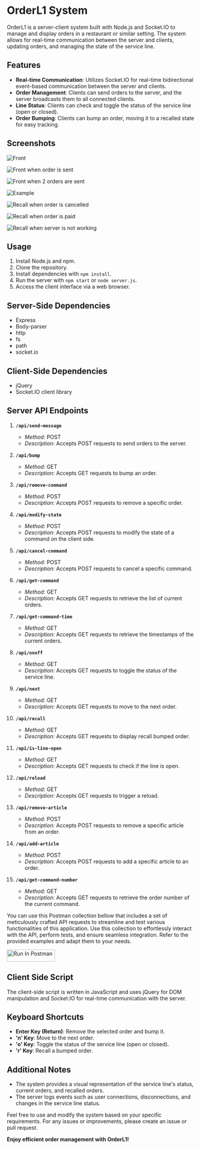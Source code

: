 # OrderL1 System

OrderL1 is a server-client system built with Node.js and Socket.IO to manage and display orders in a restaurant or similar setting. The system allows for real-time communication between the server and clients, updating orders, and managing the state of the service line.

## Features

- **Real-time Communication**: Utilizes Socket.IO for real-time bidirectional event-based communication between the server and clients.
- **Order Management**: Clients can send orders to the server, and the server broadcasts them to all connected clients.
- **Line Status**: Clients can check and toggle the status of the service line (open or closed).
- **Order Bumping**: Clients can bump an order, moving it to a recalled state for easy tracking.

## Screenshots

  
  ![Front](screenshots/1.png)

  
  ![Front when order is sent](screenshots/2.png)

  
  ![Front when 2 orders are sent](screenshots/3.png)
  
  ![Example](screenshots/4.png)

  ![Recall when order is cancelled](screenshots/5.png)

  ![Recall when order is paid](screenshots/6.png)

  ![Recall when server is not working](screenshots/7.png)



## Usage

1. Install Node.js and npm.
2. Clone the repository.
3. Install dependencies with `npm install`.
4. Run the server with `npm start` or `node server.js`.
5. Access the client interface via a web browser.

## Server-Side Dependencies

- Express
- Body-parser
- http
- fs
- path
- socket.io

## Client-Side Dependencies

- jQuery
- Socket.IO client library

## Server API Endpoints

1. **`/api/send-message`**
   - *Method:* POST
   - *Description:* Accepts POST requests to send orders to the server.

2. **`/api/bump`**
   - *Method:* GET
   - *Description:* Accepts GET requests to bump an order.

3. **`/api/remove-command`**
   - *Method:* POST
   - *Description:* Accepts POST requests to remove a specific order.

4. **`/api/modify-state`**
   - *Method:* POST
   - *Description:* Accepts POST requests to modify the state of a command on the client side.
   
5. **`/api/cancel-command`**
   - *Method:* POST
   - *Description:* Accepts POST requests to cancel a specific command.

6. **`/api/get-command`**
   - *Method:* GET
   - *Description:* Accepts GET requests to retrieve the list of current orders.

7. **`/api/get-command-time`**
   - *Method:* GET
   - *Description:* Accepts GET requests to retrieve the timestamps of the current orders.

8. **`/api/onoff`**
   - *Method:* GET
   - *Description:* Accepts GET requests to toggle the status of the service line.

9. **`/api/next`**
   - *Method:* GET
   - *Description:* Accepts GET requests to move to the next order.

10. **`/api/recall`**
    - *Method:* GET
    - *Description:* Accepts GET requests to display recall bumped order.

11. **`/api/is-line-open`**
    - *Method:* GET
    - *Description:* Accepts GET requests to check if the line is open.

12. **`/api/reload`**
    - *Method:* GET
    - *Description:* Accepts GET requests to trigger a reload.

13. **`/api/remove-article`**
    - *Method:* POST
    - *Description:* Accepts POST requests to remove a specific article from an order.

14. **`/api/add-article`**
    - *Method:* POST
    - *Description:* Accepts POST requests to add a specific article to an order.

15. **`/api/get-command-number`**
    - *Method:* GET
    - *Description:* Accepts GET requests to retrieve the order number of the current command.


You can use this Postman collection bellow that includes a set of meticulously crafted API requests to streamline and test various functionalities of this application. Use this collection to effortlessly interact with the API, perform tests, and ensure seamless integration. Refer to the provided examples and adapt them to your needs.

[<img src="https://run.pstmn.io/button.svg" alt="Run In Postman" style="width: 128px; height: 32px;">](https://app.getpostman.com/run-collection/23821582-b15760f8-20b8-4e63-a899-aad9401db907?action=collection%2Ffork&source=rip_markdown&collection-url=entityId%3D23821582-b15760f8-20b8-4e63-a899-aad9401db907%26entityType%3Dcollection%26workspaceId%3D0ccd6d29-702c-4b0a-8f29-5ed6994e13dc)

## Client Side Script

The client-side script is written in JavaScript and uses jQuery for DOM manipulation and Socket.IO for real-time communication with the server.

## Keyboard Shortcuts

- **Enter Key (Return)**: Remove the selected order and bump it.
- **'n' Key**: Move to the next order.
- **'o' Key**: Toggle the status of the service line (open or closed).
- **'r' Key**: Recall a bumped order.

## Additional Notes

- The system provides a visual representation of the service line's status, current orders, and recalled orders.
- The server logs events such as user connections, disconnections, and changes in the service line status.

Feel free to use and modify the system based on your specific requirements. For any issues or improvements, please create an issue or pull request.

**Enjoy efficient order management with OrderL1!**

